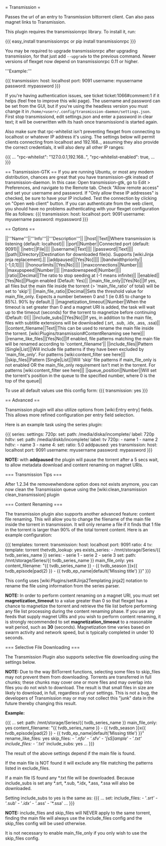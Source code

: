 = Transmission =

Passes the url of an entry to Transmission bittorrent client. Can also pass magnet links to Transmission.

This plugin requires the transmissionrpc library. To install it, run:

{{{
easy_install transmissionrpc
or
pip install  transmissionrpc
}}}

You may be required to upgrade transmissionrpc after upgrading transmission, for that just add `--upgrade` to the previous command.
Newer versions of flexget now depend on transmissionrpc 0.11 or higher.

'''Example:'''

{{{
transmission:
  host: localhost
  port: 9091
  username: myusername
  password: mypassword
}}}

If you're having authentication issues, see ticket ticket:1066#comment:1 if it helps (feel free to improve this wiki page). The username and password can be set from the GUI, but if you're using the headless version you must change it in `/home/<user>/.config/transmission-daemon/settings.json`. First stop transmissiond, edit settings.json and enter a password in clear text; it will be overwritten with its hash once transmissiond is started again.

Also make sure that rpc-whitelist isn't preventing flexget from connecting to localhost or whatever IP address it's using. The settings below will permit clients connecting from localhost and 192.168.*.*, assuming they also provide the correct credentials, it will also deny all other IP ranges:

{{{
    ...
    "rpc-whitelist": "127.0.0.1,192.168.*.*",
    "rpc-whitelist-enabled": true,
    ...
}}}

== Transmission-GTK ==
If you are running Ubuntu, or most any modern distribution, chances are great that you have transmission-gtk instead of transmission-daemon. In this case: Open transmission-gtk, go to Edit > Preferences, and navigate to the Remote tab. Check "Allow remote access" and set your username and password. If "Only allow these IP addresses" is checked, be sure to have your IP included. Test the connection by clicking on "Open web client" button. If you can authenticate from the web client, you should have no problems authenticating with your flexget configuration file as follows:
{{{
transmission:
  host: localhost
  port: 9091
  username: myusername
  password: mypassword
}}}

== Options ==

||'''Name'''||'''Info'''||'''Description'''||
||host||Text||Where transmission is listening (default: localhost)||
||port||Number||Connected port (default: 9091)||
||netrc||File||||
||username||Text||||
||password||Text||||
||path||Directory||Destination for downloaded file(s). Supports [wiki:Jinja jinja replacement].||
||addpaused||[Yes|No]||||
||bandwidthpriority||[-1,0,1]||||
||honourlimits||[Yes|No]||||
||maxconnections||Number||||
||maxupspeed||Number||||
||maxdownspeed||Number||||
||ratio||Decimal||The ratio to stop seeding at (-1 means infinite)||
||enabled||[Yes|No]||Plugin enabled (Default: Yes)||
||main_file_only||[Yes|No]||If yes, all files but the main file inside the torrent (> 'main_file_ratio' of total) will be set to 'skip'||
||main_file_ratio||Decimal||Sets the threshold value for main_file_only. Expects a number between 0 and 1 (ie 0.85 to change to 85%). 90% by default.||
||magnetization_timeout||Number||When the timeout is set greater than 0 and a magnet URI is added, the task will wait up to the timeout (seconds) for the torrent to magnetize before continuing (Default: 0)||
||include_subs||[Yes|No]||If yes, in addition to the main file, files with subtitle extensions will be downloaded (.srt, .sub, .idx, .ass, .ssa)||
||content_filename||Text||This can be used to rename the main file inside the torrent. [wiki:Plugins/transmission#ContentRenaming see here]||
||rename_like_files||[Yes|No]||If enabled, file patterns matching the main file will be renamed according to 'content_filename'||
||include_files||Pattern [Single|List]||Will include file patterns if they have been excluded by 'main_file_only'. For patterns [wiki:content_filter see here]||
||skip_files||Pattern [Single|List]||Will 'skip' file patterns if main_file_only is not enabled OR the main_file_only requirement isn't met in the torrent. For patterns [wiki:content_filter see here]||
||queue_position||Number||Will set the torrent's position in the queue to the specified number, where 0 is the top of the queue||

To use all default values use this config form:
{{{
transmission: yes
}}}

== Advanced ==

Transmission plugin will also utilize options from [wiki:Entry entry] fields. This allows more refined configuration per entry field selection.

Here is an example task using the series plugin:

{{{
series:
  settings:
    720p:
      set:
        path: /media/diska/incomplete/
        label: 720p
    hdtv:
      set:
        path: /media/diskb/incomplete/
        label: tv
  720p:
    - name 1
    - name 2
  hdtv:
    - name 3
    - name 4:
        set:
          ratio: 5.0
          addpaused: yes
transmission:
  host: localhost
  port: 9091
  username: myusername
  password: mypassword
}}}


**NOTE:** with **addpaused** the plugin will pause the torrent after a 5 secs wait, to allow metadata download and content renaming on magnet URIs.

=== Transmission Tips ===

After 1.2.34 the removewhendone option does not exists anymore, you can now clean the Transmission queue using the [wiki:clean_transmission clean_transmission] plugin

=== Content Renaming ===

The transmission plugin also supports another advanced feature: content file renaming. This will allow you to change the filename of the main file inside the torrent in transmission. It will only rename a file if it finds that 1 file in the torrent is larger than 90% of the total torrent content. Here is an example configuration:

{{{
templates:
  torrent:
    transmission:
      host: localhost
      port: 9091
      ratio: 4
  tv:
    template: torrent
    thetvdb_lookup: yes
    exists_series:
      - /mnt/storage/Series/{{ tvdb_series_name }}
    series:
      - serie 1
      - serie 2
      - serie 3
    set:
      path: /mnt/storage/Series/{{ tvdb_series_name }}
      main_file_only: yes
      content_filename: "{{ tvdb_series_name }} - {{ tvdb_season }}x{{ tvdb_episode|pad(2) }} - {{ tvdb_ep_name|default('Missing title') }}"
}}}

This config uses [wiki:Plugins/set#Jinja2Templating jinja2] notation to rename the file using information from the series parser.

**NOTE:** In order to perform content renaming on a magnet URI, you must set **magnetization_timeout** to a value greater than 0 so that flexget has a chance to magnetize the torrent and retrieve the file list before performing any file list processing during the content renaming phase. If you use any feeds that supply magnet URIs and you wish to perform content renaming, it is strongly recommended to set **magnetization_timeout** to a reasonable wait period, such as **30** (seconds). Magnetization time varies based on swarm activity and network speed, but is typically completed in under 10 seconds.

=== Selective File Downloading ===

The Transmission Plugin also supports selective file downloading using the settings below.

**NOTE:** Due to the way BitTorrent functions, selecting some files to skip_files may not prevent them from downloading. Torrents are transferred in full chunks; these chunks may cover one or more files and may overlap into files you do not wish to download. The result is that small files in size are likely to download, in full, regardless of your settings. This is not a bug, the developers of Transmission may or may not collect this "junk" data in the future thereby changing this result.

**Example:**

{{{
...
  set:
    path: /mnt/storage/Series/{{ tvdb_series_name }}
    main_file_only: yes
    content_filename: "{{ tvdb_series_name }} - {{ tvdb_season }}x{{ tvdb_episode|pad(2) }} - {{ tvdb_ep_name|default('Missing title') }}"
    rename_like_files: yes
    skip_files:
      - '*.nfo'
      - '*.sfv'
      - '*[sS]ample*'
      - '*.txt'
    include_files:
      - '*.txt'
    include_subs: yes
...
}}}

The result of the above settings depend if the main file is found.

If the main file is NOT found it will exclude any file matching the patterns listed in exclude_files.

If a main file IS found any *.txt file will be downloaded.
Because include_subs is set any *.srt, *.sub, *.idx, *.ass, *.ssa will also be downloaded.

Setting include_subs to yes is the same as:
{{{
...
  set:
    include_files:
      - '*.srt'
      - '*.sub'
      - '*.idx'
      - '*.ass'
      - '*.ssa'
...
}}}


**NOTE:** include_files and skip_files will NEVER apply to the same torrent, finding the main file will always use the include_files config and the skip_files config will be used otherwise.

It is not necessary to enable main_file_only if you only wish to use the skip_files config.